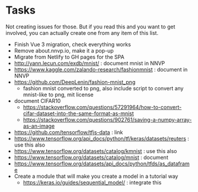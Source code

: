 # Tasks

Not creating issues for those.
But if you read this and you want to get involved, you can actually create one from any item of this list.

- Finish Vue 3 migration, check everything works
- Remove about.nnvp.io, make it a pop-up
- Migrate from Netlify to GH pages for the SPA
- http://yann.lecun.com/exdb/mnist/ : document mnist in NNVP
- https://www.kaggle.com/zalando-research/fashionmnist : document in NNVP
- https://github.com/DeepLenin/fashion-mnist_png
  - fashion mnist converted to png, also include script to convert any mnist-like to png, mit license
- document CIFAR10
  - https://stackoverflow.com/questions/57291964/how-to-convert-cifar-dataset-into-the-same-format-as-mnist
  - https://stackoverflow.com/questions/902761/saving-a-numpy-array-as-an-image
- https://github.com/tensorflow/tfjs-data : link
- https://www.tensorflow.org/api_docs/python/tf/keras/datasets/reuters : use this also
- https://www.tensorflow.org/datasets/catalog/kmnist : use this also
- https://www.tensorflow.org/datasets/catalog/mnist : document
- https://www.tensorflow.org/datasets/api_docs/python/tfds/as_dataframe
- Create a module that will make you create a model in a tutorial way
  - https://keras.io/guides/sequential_model/ : integrate this
